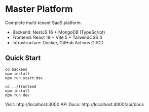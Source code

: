 
# Master Platform

Complete multi-tenant SaaS platform.
- Backend: NestJS 16 + MongoDB (TypeScript)
- Frontend: React 19 + Vite 5 + TailwindCSS 4
- Infrastructure: Docker, GitHub Actions CI/CD

## Quick Start

    cd backend
    npm install
    npm run start:dev

    cd ../frontend
    npm install
    npm run dev

Visit: http://localhost:3000
API Docs: http://localhost:4000/api/docs
